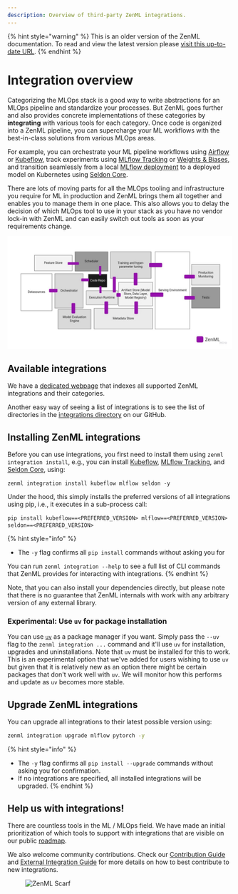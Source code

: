```yaml
---
description: Overview of third-party ZenML integrations.
---
```


{% hint style="warning" %}
This is an older version of the ZenML documentation. To read and view the latest version please [visit this up-to-date URL](https://docs.zenml.io).
{% endhint %}


# Integration overview

Categorizing the MLOps stack is a good way to write abstractions
for an MLOps pipeline and standardize your processes. But ZenML goes further and also provides concrete implementations
of these categories by **integrating** with various tools for each category. Once code is organized into a ZenML
pipeline, you can supercharge your ML workflows with the best-in-class solutions from various MLOps areas.

For example, you can orchestrate your ML pipeline workflows using [Airflow](orchestrators/airflow.md)
or [Kubeflow](orchestrators/kubeflow.md), track experiments using [MLflow Tracking](experiment-trackers/mlflow.md)
or [Weights & Biases](experiment-trackers/wandb.md), and transition seamlessly from a
local [MLflow deployment](model-deployers/mlflow.md) to a deployed model on Kubernetes
using [Seldon Core](model-deployers/seldon.md).

There are lots of moving parts for all the MLOps tooling and infrastructure you require for ML in production and ZenML
brings them all together and enables you to manage them in one place. This also allows you to delay the decision of
which MLOps tool to use in your stack as you have no vendor lock-in with ZenML and can easily switch out tools as soon
as your requirements change.

![ZenML is the glue](../../.gitbook/assets/zenml-is-the-glue.jpeg)

## Available integrations

We have a [dedicated webpage](https://zenml.io/integrations) that indexes all supported ZenML integrations and their
categories.

Another easy way of seeing a list of integrations is to see the list of directories in
the [integrations directory](https://github.com/zenml-io/zenml/tree/main/src/zenml/integrations) on our GitHub.

## Installing ZenML integrations

Before you can use integrations, you first need to install them using `zenml integration install`, e.g., you can
install [Kubeflow](orchestrators/kubeflow.md), [MLflow Tracking](experiment-trackers/mlflow.md),
and [Seldon Core](model-deployers/seldon.md), using:

```
zenml integration install kubeflow mlflow seldon -y
```

Under the hood, this simply installs the preferred versions of all integrations using pip, i.e., it executes in a
sub-process call:

```
pip install kubeflow==<PREFERRED_VERSION> mlflow==<PREFERRED_VERSION> seldon==<PREFERRED_VERSION>
```

{% hint style="info" %}

* The `-y` flag confirms all `pip install` commands without asking you for

You can run `zenml integration --help` to see a full list of CLI commands that ZenML provides for interacting with
integrations.
{% endhint %}

Note, that you can also install your dependencies directly, but please note that there is no guarantee that ZenML
internals with work with any arbitrary version of any external library.

### Experimental: Use `uv` for package installation

You can use [`uv`](https://github.com/astral-sh/uv) as a package manager if you want. Simply pass the `--uv` flag to the
`zenml integration ...` command and it'll use `uv` for installation, upgrades
and uninstallations. Note that `uv` must be installed for this to work. This is
an experimental option that we've added for users wishing to use `uv` but given
that it is relatively new as an option there might be certain packages that
don't work well with `uv`. We will monitor how this performs and update as `uv`
becomes more stable.

## Upgrade ZenML integrations

You can upgrade all integrations to their latest possible version using:

```bash
zenml integration upgrade mlflow pytorch -y
```

{% hint style="info" %}

* The `-y` flag confirms all `pip install --upgrade` commands without asking you for confirmation.
* If no integrations are specified, all installed integrations will be upgraded.
  {% endhint %}

## Help us with integrations!

There are countless tools in the ML / MLOps field. We have made an initial prioritization of which tools to support with
integrations that are visible on our public [roadmap](https://zenml.io/roadmap).

We also welcome community contributions. Check our [Contribution Guide](https://github.com/zenml-io/zenml/blob/main/CONTRIBUTING.md)
and [External Integration Guide](https://github.com/zenml-io/zenml/blob/main/src/zenml/integrations/README.md) for more 
details on how to best contribute to new integrations.

<!-- For scarf -->
<figure><img alt="ZenML Scarf" referrerpolicy="no-referrer-when-downgrade" src="https://static.scarf.sh/a.png?x-pxid=f0b4f458-0a54-4fcd-aa95-d5ee424815bc" /></figure>
